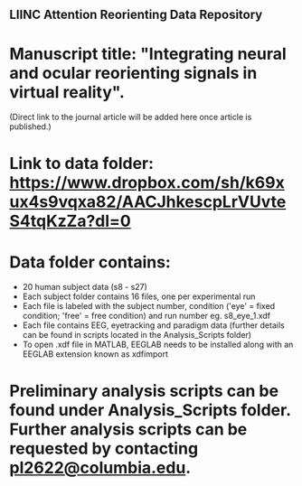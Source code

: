 ## LIINC Attention Reorienting Data Repository

# Manuscript title: "Integrating neural and ocular reorienting signals in virtual reality".
(Direct link to the journal article will be added here once article is published.)

# Link to data folder: https://www.dropbox.com/sh/k69xux4s9vqxa82/AACJhkescpLrVUvteS4tqKzZa?dl=0

# Data folder contains:
  - 20 human subject data (s8 - s27)
  - Each subject folder contains 16 files, one per experimental run
  - Each file is labeled with the subject number, condition ('eye' = fixed condition; 'free' = free condition) and run number eg. s8_eye_1.xdf
  - Each file contains EEG, eyetracking and paradigm data (further details can be found in scripts located in the Analysis_Scripts folder)
  - To open .xdf file in MATLAB, EEGLAB needs to be installed along with an EEGLAB extension known as xdfimport

# Preliminary analysis scripts can be found under Analysis_Scripts folder. Further analysis scripts can be requested by contacting pl2622@columbia.edu.
